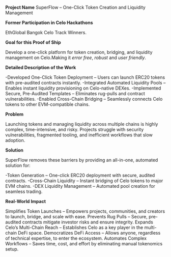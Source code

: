 **Project Name** 
SuperFlow – One-Click Token Creation and Liquidity Management

**Former Participation in Celo Hackathons**

EthGlobal Bangok Celo Track Winners.

**Goal for this Proof of Ship**

Develop a one-click platform for token creation, bridging, and liquidity management on Celo.Making it *error free*, *robust* and *user friendly*.

**Detailed Description of the Work**

-Developed One-Click Token Deployment – Users can launch ERC20 tokens with pre-audited contracts instantly.
-Integrated Automated Liquidity Pools – Enables instant liquidity provisioning on Celo-native DEXes.
-Implemented Secure, Pre-Audited Templates – Eliminates rug-pulls and contract vulnerabilities.
-Enabled Cross-Chain Bridging – Seamlessly connects Celo tokens to other EVM-compatible chains.


**Problem**

Launching tokens and managing liquidity across multiple chains is highly complex, time-intensive, and risky. Projects struggle with security vulnerabilities, fragmented tooling, and inefficient workflows that slow adoption.

**Solution**

SuperFlow removes these barriers by providing an all-in-one, automated solution for:

-Token Generation – One-click ERC20 deployment with secure, audited contracts.
-Cross-Chain Liquidity – Instant bridging of Celo tokens to major EVM chains.
-DEX Liquidity Management – Automated pool creation for seamless trading.

**Real-World Impact** 

Simplifies Token Launches – Empowers projects, communities, and creators to launch, bridge, and scale with ease.
Prevents Rug Pulls – Secure, pre-audited contracts mitigate investor risks and ensure integrity.
Expands Celo’s Multi-Chain Reach – Establishes Celo as a key player in the multi-chain DeFi space.
Democratizes DeFi Access – Allows anyone, regardless of technical expertise, to enter the ecosystem.
Automates Complex Workflows – Saves time, cost, and effort by eliminating manual tokenomics setup. 